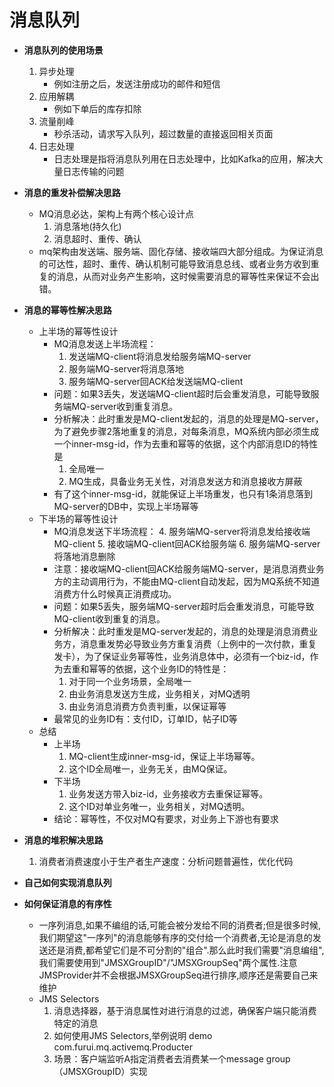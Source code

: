 # 消息队列
* **消息队列的使用场景**
   1. 异步处理
      * 例如注册之后，发送注册成功的邮件和短信
   2. 应用解耦
      * 例如下单后的库存扣除
   3. 流量削峰
      * 秒杀活动，请求写入队列，超过数量的直接返回相关页面
   4. 日志处理
      * 日志处理是指将消息队列用在日志处理中，比如Kafka的应用，解决大量日志传输的问题
      
* **消息的重发补偿解决思路**
   * MQ消息必达，架构上有两个核心设计点
      1. 消息落地(持久化)
      2. 消息超时、重传、确认
   * mq架构由发送端、服务端、固化存储、接收端四大部分组成。为保证消息的可达性，超时、重传、确认机制可能导致消息总线、或者业务方收到重复的消息，从而对业务产生影响，这时候需要消息的幂等性来保证不会出错。
   
* **消息的幂等性解决思路**
   * 上半场的幂等性设计
      * MQ消息发送上半场流程：
         1. 发送端MQ-client将消息发给服务端MQ-server
         2. 服务端MQ-server将消息落地
         3. 服务端MQ-server回ACK给发送端MQ-client
      * 问题：如果3丢失，发送端MQ-client超时后会重发消息，可能导致服务端MQ-server收到重复消息。
      * 分析解决：此时重发是MQ-client发起的，消息的处理是MQ-server，为了避免步骤2落地重复的消息，对每条消息，MQ系统内部必须生成一个inner-msg-id，作为去重和幂等的依据，这个内部消息ID的特性是
         1. 全局唯一
         2. MQ生成，具备业务无关性，对消息发送方和消息接收方屏蔽
      * 有了这个inner-msg-id，就能保证上半场重发，也只有1条消息落到MQ-server的DB中，实现上半场幂等
   * 下半场的幂等性设计
      * MQ消息发送下半场流程：
         4. 服务端MQ-server将消息发给接收端MQ-client
         5. 接收端MQ-client回ACK给服务端
         6. 服务端MQ-server将落地消息删除
      * 注意：接收端MQ-client回ACK给服务端MQ-server，是消息消费业务方的主动调用行为，不能由MQ-client自动发起，因为MQ系统不知道消费方什么时候真正消费成功。
      * 问题：如果5丢失，服务端MQ-server超时后会重发消息，可能导致MQ-client收到重复的消息。
      * 分析解决：此时重发是MQ-server发起的，消息的处理是消息消费业务方，消息重发势必导致业务方重复消费（上例中的一次付款，重复发卡），为了保证业务幂等性，业务消息体中，必须有一个biz-id，作为去重和幂等的依据，这个业务ID的特性是：
         1. 对于同一个业务场景，全局唯一
         2. 由业务消息发送方生成，业务相关，对MQ透明
         3. 由业务消息消费方负责判重，以保证幂等
      * 最常见的业务ID有：支付ID，订单ID，帖子ID等
   * 总结
     * 上半场
       1. MQ-client生成inner-msg-id，保证上半场幂等。
       2. 这个ID全局唯一，业务无关，由MQ保证。
     * 下半场
       1. 业务发送方带入biz-id，业务接收方去重保证幂等。
       2. 这个ID对单业务唯一，业务相关，对MQ透明。
     * 结论：幂等性，不仅对MQ有要求，对业务上下游也有要求
     
* **消息的堆积解决思路**
   1. 消费者消费速度小于生产者生产速度：分析问题普遍性，优化代码
   
* **自己如何实现消息队列**

* **如何保证消息的有序性**
   * 一序列消息,如果不编组的话,可能会被分发给不同的消费者;但是很多时候,我们期望这"一序列"的消息能够有序的交付给一个消费者,无论是消息的发送还是消费,都希望它们是不可分割的"组合".那么此时我们需要"消息编组",我们需要使用到"JMSXGroupID"/"JMSXGroupSeq"两个属性.注意JMSProvider并不会根据JMSXGroupSeq进行排序,顺序还是需要自己来维护
   * JMS Selectors 
     1. 消息选择器，基于消息属性对进行消息的过滤，确保客户端只能消费特定的消息 
     2. 如何使用JMS Selectors,举例说明 demo com.furui.mq.activemq.Producter
     3. 场景：客户端监听A指定消费者去消费某一个message group（JMSXGroupID）实现